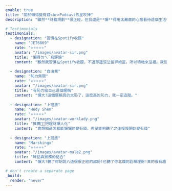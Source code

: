 ```yaml
---
enable: true
title: "關於懶得變有錢<br>Podcast五星吹捧"
description: "雖然**財務規劃**很正經，但我還是**懶**得用太嚴肅的心態看待這個生活中每天都要每對的事---**錢**，如果你喜歡**錢**，應該是要開心的面對它，怎麼會用**serious**的態度與它想處呢?聽聽別人怎麼評論我的不正經吧！(*中文的嚴肅、認真形容的有點太過，英文的**serious**顯得剛好!)"

# Testimonials
testimonials:
  - designation: "習慣在Spotify收聽"
    name: "JET6869"
    rate: "⭐️⭐️⭐️⭐️⭐️"
    avatar: "/images/avatar-sir.png"
    title: "懶得ㄉㄟˇ寫評論"
    content: "雖然我習慣在Spotify收聽，不過那邊沒法留評給星，所以特地來這裡。我是因為《原子習慣》書評才知到懶大的，真的很感謝懶大開這個節目，會持續收聽分享的。"
  
  - designation: "自由業"
    name: "恥力無限"
    rate: "⭐️⭐️⭐️⭐️⭐️"
    avatar: "/images/avatar-sir.png"
    title: "有恥力給自己這個暱稱"
    content: "懶大!這個暱稱真的太恥了，這麼高的恥力，我一定追蹤。"
    
  - designation: "上班族"
    name: "Hedy Shen"
    rate: "⭐️⭐️⭐️⭐️⭐️"
    avatar: "/images/avatar-worklady.png"
    title: "推薦👍🏻把理財懶人化"
    content: "會想知道怎樣能懶懶的變有錢，希望能夠聽了之後慢慢開始變有錢"
    
  - designation: "上班族"
    name: "Marskingx"
    rate: "⭐️⭐️⭐️⭐️⭐️"
    avatar: "/images/avatar-male2.png"
    title: "幹話與實務的結合"
    content: "懶大!聽了你胡說八道很很正經的部份!也聽了你北爛的詮釋理財!真的很有趣!期待持續更新!"

# don't create a separate page
_build:
  render: "never"
---
```

